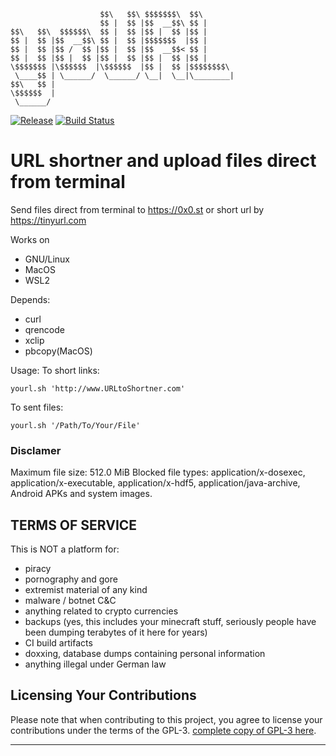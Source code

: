 ```
                    $$\   $$\ $$$$$$$\  $$\       
                    $$ |  $$ |$$  __$$\ $$ |      
$$\   $$\  $$$$$$\  $$ |  $$ |$$ |  $$ |$$ |      
$$ |  $$ |$$  __$$\ $$ |  $$ |$$$$$$$  |$$ |      
$$ |  $$ |$$ /  $$ |$$ |  $$ |$$  __$$< $$ |      
$$ |  $$ |$$ |  $$ |$$ |  $$ |$$ |  $$ |$$ |      
\$$$$$$$ |\$$$$$$  |\$$$$$$  |$$ |  $$ |$$$$$$$$\ 
 \____$$ | \______/  \______/ \__|  \__|\________|
$$\   $$ |                                        
\$$$$$$  |                                        
 \______/ 
 ```
[![Release](https://img.shields.io/badge/release-1.0-brightgreen)](https://github.com/mateuscomh/yoURL/releases)
[![Build Status](https://github.com/mateuscomh/yoURL/actions/workflows/shell-linter.yml/badge.svg)](https://github.com/mateuscomh/yoURL/actions/workflows/shell-linter.yml)

# URL shortner and upload files direct from terminal
Send files direct from terminal to https://0x0.st or short url by https://tinyurl.com

Works on 
- GNU/Linux 
- MacOS
- WSL2

Depends: 
- curl 
- qrencode
- xclip
- pbcopy(MacOS)


Usage:
To short links:
```
yourl.sh 'http://www.URLtoShortner.com'
```

To sent files:
```
yourl.sh '/Path/To/Your/File'
```


### Disclamer
Maximum file size: 512.0 MiB
Blocked file types: application/x-dosexec, application/x-executable, application/x-hdf5, application/java-archive, Android APKs and system images.

TERMS OF SERVICE
----------------

This is NOT a platform for:
- piracy
- pornography and gore
- extremist material of any kind
- malware / botnet C&C
- anything related to crypto currencies
- backups (yes, this includes your minecraft stuff, seriously
    people have been dumping terabytes of it here for years)
- CI build artifacts
- doxxing, database dumps containing personal information
- anything illegal under German law

## Licensing Your Contributions

Please note that when contributing to this project, you agree to license your contributions under the terms of the GPL-3.
[complete copy of GPL-3 here](https://www.gnu.org/licenses/gpl-3.0.html).

---


